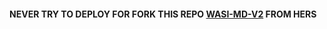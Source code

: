 #### NEVER TRY TO DEPLOY FOR FORK THIS REPO [WASI-MD-V2](https://github.com/Itxxwasi/WASI-MD-V2) FROM HERS
